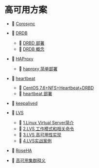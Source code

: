 # 高可用方案

- 📄 [Corosync](高可用方案/Corosync.md)
- 📑 [DRDB](高可用方案/DRDB.md)

  - 📄 [DRBD 部署](高可用方案/DRDB/DRBD%20部署.md)
  - 📄 [DRDB 概念](高可用方案/DRDB/DRDB%20概念.md)
- 📑 [HAProxy](高可用方案/HAProxy.md)

  - 📄 [haproxy 简单部署](高可用方案/HAProxy/haproxy%20简单部署.md)
- 📑 [heartbeat](高可用方案/heartbeat.md)

  - 📄 [CentOS 7.6+NFS+Heartbeat+DRBD](高可用方案/heartbeat/CentOS%207.6+NFS+Heartbeat+DRBD.md)
  - 📄 [heartbeat 部署](高可用方案/heartbeat/heartbeat%20部署.md)
- 📄 [keepalived](高可用方案/keepalived.md)
- 📑 [LVS](高可用方案/LVS.md)

  - 📄 [1.Linux Virtual Server简介](高可用方案/LVS/1.Linux%20Virtual%20Server简介.md)
  - 📄 [2.LVS 工作模式和相关命令](高可用方案/LVS/2.LVS%20工作模式和相关命令.md)
  - 📄 [3.LVS 高可用性实现](高可用方案/LVS/3.LVS%20高可用性实现.md)
  - 📄 [4.LVS实战案例](高可用方案/LVS/4.LVS实战案例.md)
- 📄 [RoseHA](高可用方案/RoseHA.md)
- 📄 [高可用集群释义](高可用方案/高可用集群释义.md)

‍
